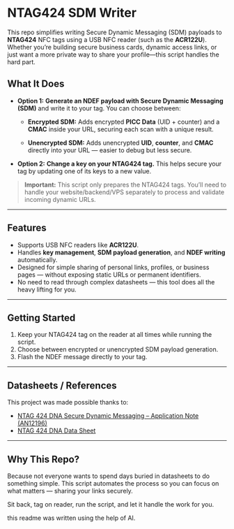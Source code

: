 # NTAG424 SDM Writer

This repo simplifies writing Secure Dynamic Messaging (SDM) payloads to **NTAG424** NFC tags using a USB NFC reader (such as the **ACR122U**). Whether you’re building secure business cards, dynamic access links, or just want a more private way to share your profile—this script handles the hard part.

## What It Does

* **Option 1:**
  **Generate an NDEF payload with Secure Dynamic Messaging (SDM)** and write it to your tag. You can choose between:

  * **Encrypted SDM:** Adds encrypted **PICC Data** (UID + counter) and a **CMAC** inside your URL, securing each scan with a unique result.

  * **Unencrypted SDM:** Adds unencrypted **UID**, **counter**, and **CMAC** directly into your URL — easier to debug but less secure.

* **Option 2:**
  **Change a key on your NTAG424 tag.** This helps secure your tag by updating one of its keys to a new value.

> **Important:** This script only prepares the NTAG424 tags. You’ll need to handle your website/backend/VPS separately to process and validate incoming dynamic URLs.

---

## Features

* Supports USB NFC readers like **ACR122U**.
* Handles **key management**, **SDM payload generation**, and **NDEF writing** automatically.
* Designed for simple sharing of personal links, profiles, or business pages — without exposing static URLs or permanent identifiers.
* No need to read through complex datasheets — this tool does all the heavy lifting for you.

---

## Getting Started

1. Keep your NTAG424 tag on the reader at all times while running the script.
2. Choose between encrypted or unencrypted SDM payload generation.
3. Flash the NDEF message directly to your tag.

---

## Datasheets / References

This project was made possible thanks to:

* [NTAG 424 DNA Secure Dynamic Messaging – Application Note (AN12196)](https://www.nxp.com/docs/en/application-note/AN12196.pdf)
* [NTAG 424 DNA Data Sheet](https://www.nxp.com/docs/en/data-sheet/NT4H2421Gx.pdf)

---

## Why This Repo?

Because not everyone wants to spend days buried in datasheets to do something simple. This script automates the process so you can focus on what matters — sharing your links securely.

Sit back, tag on reader, run the script, and let it handle the work for you.


this readme was written using the help of AI.

